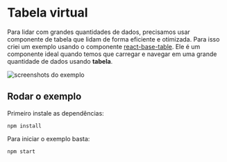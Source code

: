 # Tabela virtual

Para lidar com grandes quantidades de dados, precisamos usar componente de tabela que lidam de forma eficiente e otimizada. Para isso criei um exemplo usando o componente [react-base-table](https://github.com/Autodesk/react-base-table). Ele é um componente ideal quando temos que carregar e navegar em uma grande quantidade de dados usando **tabela**.

![screenshots do exemplo](image-capa.png)

## Rodar o exemplo

Primeiro instale as dependências:
```shell
npm install
```

Para iniciar o exemplo basta:
```shell
npm start
```